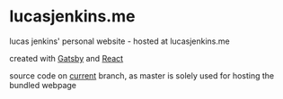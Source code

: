 # lucasjenkins.me
lucas jenkins' personal website - hosted at lucasjenkins.me

created with [Gatsby](http://www.gatsbyjs.org) and [React](http://reactjs.org)

source code on [current](https://github.com/jenklu/jenklu.github.io/tree/current) branch, as master is solely used for hosting the bundled webpage
